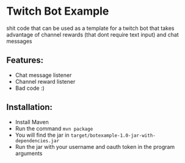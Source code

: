 # Twitch Bot Example
shit code that can be used as a template for a twitch bot that takes advantage of channel rewards (that dont require text input) and chat messages
## Features:
 - Chat message listener
 - Channel reward listener
 - Bad code :)

## Installation:
 - Install Maven
 - Run the command `mvn package`
 - You will find the jar in `target/botexample-1.0-jar-with-dependencies.jar`
 - Run the jar with your username and oauth token in the program arguments